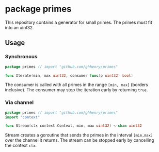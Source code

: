 # package primes

This repository contains a generator for small primes.
The primes must fit into an uint32.

## Usage

### Synchronous

```go
package primes // import "github.com/ghhenry/primes"

func Iterate(min, max uint32, consumer func(p uint32) bool)
```

The consumer is called with all primes in the range `[min, max]` (borders inclusive).
The consumer may stop the iteration early by returning `true`.

### Via channel

```go
package primes // import "github.com/ghhenry/primes"
import "context"

func Stream(ctx context.Context, min, max uint32) <-chan uint32
```
Stream creates a goroutine that sends the primes in the interval `[min,max]` over the channel it returns.
The stream can be stopped early by cancelling the context `ctx`.
